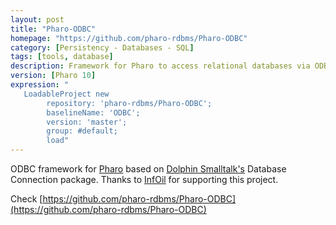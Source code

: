 ```yaml
---
layout: post
title: "Pharo-ODBC"
homepage: "https://github.com/pharo-rdbms/Pharo-ODBC"
category: [Persistency - Databases - SQL]
tags: [tools, database]
description: Framework for Pharo to access relational databases via ODBC
version: [Pharo 10]
expression: "
   LoadableProject new 
		repository: 'pharo-rdbms/Pharo-ODBC'; 
		baselineName: 'ODBC'; 
		version: 'master';
		group: #default;
		load"
---
```


ODBC framework for [Pharo](https://www.pharo.org) based on [Dolphin Smalltalk's](https://github.com/dolphinsmalltalk/Dolphin) Database Connection package. Thanks to [InfOil](http://www.infoil.com.ar) for supporting this project.

Check [https://github.com/pharo-rdbms/Pharo-ODBC](https://github.com/pharo-rdbms/Pharo-ODBC)